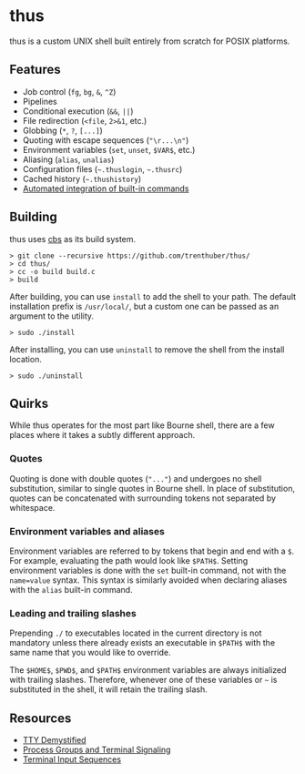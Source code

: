 # thus

thus is a custom UNIX shell built entirely from scratch for POSIX platforms.

## Features

- Job control (`fg`, `bg`, `&`, `^Z`)
- Pipelines
- Conditional execution (`&&`, `||`)
- File redirection (`<file`, `2>&1`, etc.)
- Globbing (`*`, `?`, `[...]`)
- Quoting with escape sequences (`"\r...\n"`)
- Environment variables (`set`, `unset`, `$VAR$`, etc.)
- Aliasing (`alias`, `unalias`)
- Configuration files (`~.thuslogin`, `~.thusrc`)
- Cached history (`~.thushistory`)
- [Automated integration of built-in commands](src/builtins/README.md)

## Building

thus uses [cbs](https://github.com/trenthuber/cbs/) as its build system.

```console
> git clone --recursive https://github.com/trenthuber/thus/
> cd thus/
> cc -o build build.c
> build
```

After building, you can use `install` to add the shell to your path. The default installation prefix is `/usr/local/`, but a custom one can be passed as an argument to the utility.

```console
> sudo ./install
```

After installing, you can use `uninstall` to remove the shell from the install location.

```console
> sudo ./uninstall
```

## Quirks

While thus operates for the most part like Bourne shell, there are a few places where it takes a subtly different approach.

### Quotes

Quoting is done with double quotes (`"..."`) and undergoes no shell substitution, similar to single quotes in Bourne shell. In place of substitution, quotes can be concatenated with surrounding tokens not separated by whitespace.

### Environment variables and aliases

Environment variables are referred to by tokens that begin and end with a `$`. For example, evaluating the path would look like `$PATH$`. Setting environment variables is done with the `set` built-in command, not with the `name=value` syntax. This syntax is similarly avoided when declaring aliases with the `alias` built-in command.

### Leading and trailing slashes

Prepending `./` to executables located in the current directory is not mandatory unless there already exists an executable in `$PATH$` with the same name that you would like to override.

The `$HOME$`, `$PWD$`, and `$PATH$` environment variables are always initialized with trailing slashes. Therefore, whenever one of these variables or `~` is substituted in the shell, it will retain the trailing slash.

## Resources

- [TTY Demystified](http://www.linusakesson.net/programming/tty/)
- [Process Groups and Terminal Signaling](https://cs162.org/static/readings/ic221_s16_lec17.html)
- [Terminal Input Sequences](https://en.wikipedia.org/wiki/ANSI_escape_code#Terminal_input_sequences)
